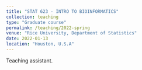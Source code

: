```yaml
---
title: "STAT 623 - INTRO TO BIOINFORMATICS"
collection: teaching
type: "Graduate course"
permalink: /teaching/2022-spring
venue: "Rice University, Department of Statistics"
date: 2022-01-13
location: "Houston, U.S.A"
---
```


Teaching assistant.

